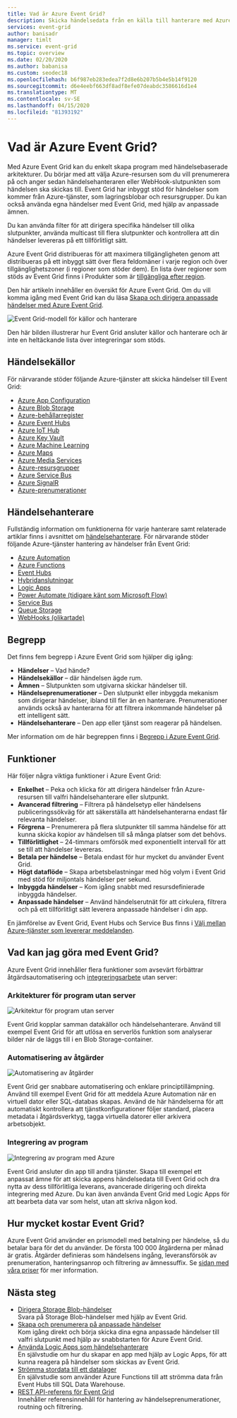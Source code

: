 ```yaml
---
title: Vad är Azure Event Grid?
description: Skicka händelsedata från en källa till hanterare med Azure Event Grid. Skapa händelsebaserade program och integrera med Azure-tjänster.
services: event-grid
author: banisadr
manager: timlt
ms.service: event-grid
ms.topic: overview
ms.date: 02/20/2020
ms.author: babanisa
ms.custom: seodec18
ms.openlocfilehash: b6f987eb283edea7f2d8e6b207b5b4e5b14f9120
ms.sourcegitcommit: d6e4eebf663df8adf8efe07deabdc3586616d1e4
ms.translationtype: MT
ms.contentlocale: sv-SE
ms.lasthandoff: 04/15/2020
ms.locfileid: "81393192"
---
```

# <a name="what-is-azure-event-grid"></a>Vad är Azure Event Grid?

Med Azure Event Grid kan du enkelt skapa program med händelsebaserade arkitekturer. Du börjar med att välja Azure-resursen som du vill prenumerera på och anger sedan händelsehanteraren eller WebHook-slutpunkten som händelsen ska skickas till. Event Grid har inbyggt stöd för händelser som kommer från Azure-tjänster, som lagringsblobar och resursgrupper. Du kan också använda egna händelser med Event Grid, med hjälp av anpassade ämnen. 

Du kan använda filter för att dirigera specifika händelser till olika slutpunkter, använda multicast till flera slutpunkter och kontrollera att din händelser levereras på ett tillförlitligt sätt.

Azure Event Grid distribueras för att maximera tillgängligheten genom att distribueras på ett inbyggt sätt över flera feldomäner i varje region och över tillgänglighetszoner (i regioner som stöder dem). En lista över regioner som stöds av Event Grid finns i Produkter som är [tillgängliga efter region](https://azure.microsoft.com/global-infrastructure/services/?products=event-grid&regions=all).

Den här artikeln innehåller en översikt för Azure Event Grid. Om du vill komma igång med Event Grid kan du läsa [Skapa och dirigera anpassade händelser med Azure Event Grid](custom-event-quickstart.md). 

![Event Grid-modell för källor och hanterare](./media/overview/functional-model.png)

Den här bilden illustrerar hur Event Grid ansluter källor och hanterare och är inte en heltäckande lista över integreringar som stöds.

## <a name="event-sources"></a>Händelsekällor

För närvarande stöder följande Azure-tjänster att skicka händelser till Event Grid:

- [Azure App Configuration](event-schema-app-configuration.md)
- [Azure Blob Storage](event-schema-blob-storage.md)
- [Azure-behållarregister](event-schema-container-registry.md)
- [Azure Event Hubs](event-schema-event-hubs.md)
- [Azure IoT Hub](event-schema-iot-hub.md)
- [Azure Key Vault](event-schema-key-vault.md)
- [Azure Machine Learning](event-schema-machine-learning.md)
- [Azure Maps](event-schema-azure-maps.md)
- [Azure Media Services](event-schema-media-services.md)
- [Azure-resursgrupper](event-schema-resource-groups.md)
- [Azure Service Bus](event-schema-service-bus.md)
- [Azure SignalR](event-schema-azure-signalr.md)
- [Azure-prenumerationer](event-schema-subscriptions.md)

## <a name="event-handlers"></a>Händelsehanterare

Fullständig information om funktionerna för varje hanterare samt relaterade artiklar finns i avsnittet om [händelsehanterare](event-handlers.md). För närvarande stöder följande Azure-tjänster hantering av händelser från Event Grid: 

* [Azure Automation](event-handlers.md#azure-automation)
* [Azure Functions](event-handlers.md#azure-functions)
* [Event Hubs](event-handlers.md#event-hubs)
* [Hybridanslutningar](event-handlers.md#hybrid-connections)
* [Logic Apps](event-handlers.md#logic-apps)
* [Power Automate (tidigare känt som Microsoft Flow)](https://preview.flow.microsoft.com/connectors/shared_azureeventgrid/azure-event-grid/)
* [Service Bus](event-handlers.md#service-bus)
* [Queue Storage](event-handlers.md#queue-storage)
* [WebHooks (olikartade)](event-handlers.md#webhooks)

## <a name="concepts"></a>Begrepp

Det finns fem begrepp i Azure Event Grid som hjälper dig igång:

* **Händelser** – Vad hände?
* **Händelsekällor** – där händelsen ägde rum.
* **Ämnen** – Slutpunkten som utgivarna skickar händelser till.
* **Händelseprenumerationer** – Den slutpunkt eller inbyggda mekanism som dirigerar händelser, ibland till fler än en hanterare. Prenumerationer används också av hanterarna för att filtrera inkommande händelser på ett intelligent sätt.
* **Händelsehanterare** – Den app eller tjänst som reagerar på händelsen.

Mer information om de här begreppen finns i [Begrepp i Azure Event Grid](concepts.md).

## <a name="capabilities"></a>Funktioner

Här följer några viktiga funktioner i Azure Event Grid:

* **Enkelhet** – Peka och klicka för att dirigera händelser från Azure-resursen till valfri händelsehanterare eller slutpunkt.
* **Avancerad filtrering** – Filtrera på händelsetyp eller händelsens publiceringssökväg för att säkerställa att händelsehanterarna endast får relevanta händelser.
* **Förgrena** – Prenumerera på flera slutpunkter till samma händelse för att kunna skicka kopior av händelsen till så många platser som det behövs.
* **Tillförlitlighet** – 24-timmars omförsök med exponentiellt intervall för att se till att händelser levereras.
* **Betala per händelse** – Betala endast för hur mycket du använder Event Grid.
* **Högt dataflöde** – Skapa arbetsbelastningar med hög volym i Event Grid med stöd för miljontals händelser per sekund.
* **Inbyggda händelser** – Kom igång snabbt med resursdefinierade inbyggda händelser.
* **Anpassade händelser** – Använd händelserutnät för att cirkulera, filtrera och på ett tillförlitligt sätt leverera anpassade händelser i din app.

En jämförelse av Event Grid, Event Hubs och Service Bus finns i [Välj mellan Azure-tjänster som levererar meddelanden](compare-messaging-services.md).

## <a name="what-can-i-do-with-event-grid"></a>Vad kan jag göra med Event Grid?

Azure Event Grid innehåller flera funktioner som avsevärt förbättrar åtgärdsautomatisering och [integreringsarbete](https://azure.com/integration) utan server: 

### <a name="serverless-application-architectures"></a>Arkitekturer för program utan server

![Arkitektur för program utan server](./media/overview/serverless_web_app.png)

Event Grid kopplar samman datakällor och händelsehanterare. Använd till exempel Event Grid för att utlösa en serverlös funktion som analyserar bilder när de läggs till i en Blob Storage-container. 

### <a name="ops-automation"></a>Automatisering av åtgärder

![Automatisering av åtgärder](./media/overview/Ops_automation.png)

Event Grid ger snabbare automatisering och enklare principtillämpning. Använd till exempel Event Grid för att meddela Azure Automation när en virtuell dator eller SQL-databas skapas. Använd de här händelserna för att automatiskt kontrollera att tjänstkonfigurationer följer standard, placera metadata i åtgärdsverktyg, tagga virtuella datorer eller arkivera arbetsobjekt.

### <a name="application-integration"></a>Integrering av program

![Integrering av program med Azure](./media/overview/app_integration.png)

Event Grid ansluter din app till andra tjänster. Skapa till exempel ett anpassat ämne för att skicka appens händelsedata till Event Grid och dra nytta av dess tillförlitliga leverans, avancerade dirigering och direkta integrering med Azure. Du kan även använda Event Grid med Logic Apps för att bearbeta data var som helst, utan att skriva någon kod. 

## <a name="how-much-does-event-grid-cost"></a>Hur mycket kostar Event Grid?

Azure Event Grid använder en prismodell med betalning per händelse, så du betalar bara för det du använder. De första 100 000 åtgärderna per månad är gratis. Åtgärder definieras som händelsens ingång, leveransförsök av prenumeration, hanteringsanrop och filtrering av ämnessuffix. Se [sidan med våra priser](https://azure.microsoft.com/pricing/details/event-grid/) för mer information.

## <a name="next-steps"></a>Nästa steg

* [Dirigera Storage Blob-händelser](../storage/blobs/storage-blob-event-quickstart.md?toc=%2fazure%2fevent-grid%2ftoc.json)  
  Svara på Storage Blob-händelser med hjälp av Event Grid.
* [Skapa och prenumerera på anpassade händelser](custom-event-quickstart.md)  
  Kom igång direkt och börja skicka dina egna anpassade händelser till valfri slutpunkt med hjälp av snabbstarten för Azure Event Grid.
* [Använda Logic Apps som händelsehanterare](monitor-virtual-machine-changes-event-grid-logic-app.md)  
  En självstudie om hur du skapar en app med hjälp av Logic Apps, för att kunna reagera på händelser som skickas av Event Grid.
* [Strömma stordata till ett datalager](event-grid-event-hubs-integration.md)  
  En självstudie som använder Azure Functions till att strömma data från Event Hubs till SQL Data Warehouse.
* [REST API-referens för Event Grid](/rest/api/eventgrid)  
  Innehåller referensinnehåll för hantering av händelseprenumerationer, routning och filtrering.
